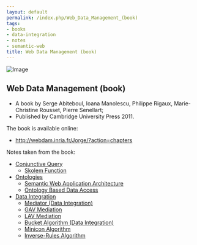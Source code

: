 ```yaml
---
layout: default
permalink: /index.php/Web_Data_Management_(book)
tags:
- books
- data-integration
- notes
- semantic-web
title: Web Data Management (book)
---
```

<img src="https://habrastorage.org/files/dcc/17a/111/dcc17a11149a435292b4984fdd2b69fa.jpg" alt="Image">

## Web Data Management (book)
- A book by Serge Abiteboul, Ioana Manolescu, Philippe Rigaux, Marie-Christine Rousset, Pierre Senellart; 
- Published by Cambridge University Press 2011.

The book is available online:
- http://webdam.inria.fr/Jorge/?action=chapters


Notes taken from the book:
- [Conjunctive Query](Conjunctive_Query)
  - [Skolem Function](Skolem_Function)
- [Ontologies](Ontologies)
  - [Semantic Web Application Architecture](Semantic_Web_Application_Architecture)
  - [Ontology Based Data Access](Ontology_Based_Data_Access) 
- [Data Integration](Data_Integration)
  - [Mediator (Data Integration)](Mediator_(Data_Integration))
  - [GAV Mediation](GAV_Mediation)
  - [LAV Mediation](LAV_Mediation)
  - [Bucket Algorithm (Data Integration)](Bucket_Algorithm_(Data_Integration))
  - [Minicon Algorithm](Minicon_Algorithm)
  - [Inverse-Rules Algorithm](Inverse-Rules_Algorithm) 
